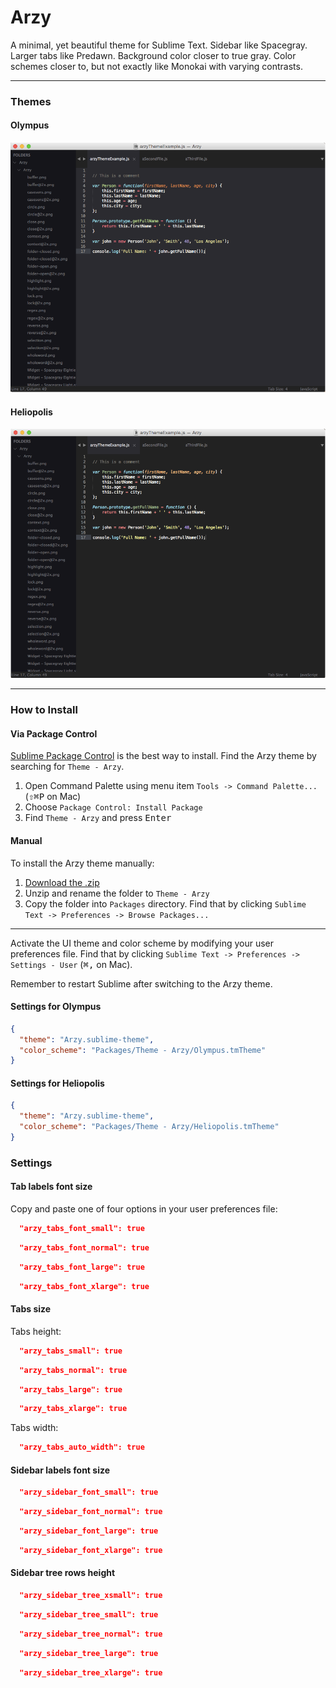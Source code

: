 # Arzy
A minimal, yet beautiful theme for Sublime Text. Sidebar like Spacegray. Larger tabs like Predawn. Background color closer to true gray. Color schemes closer to, but not exactly like Monokai with varying contrasts.

***

### Themes

#### Olympus

![image](Screenshots/olympusScreenshot.png)

#### Heliopolis

![image](Screenshots/heliopolisScreenshot.png)

***

### How to Install

#### Via Package Control

[Sublime Package Control](https://sublime.wbond.net) is the best way to install. Find the Arzy theme by searching for `Theme - Arzy`.

1. Open Command Palette using menu item `Tools -> Command Palette...` (<kbd>⇧</kbd><kbd>⌘</kbd><kbd>P</kbd> on Mac)
2. Choose `Package Control: Install Package`
3. Find `Theme - Arzy` and press <kbd>Enter</kbd>

#### Manual

To install the Arzy theme manually:

1. [Download the .zip](https://github.com/rzCodes/arzy/archive/master.zip)
2. Unzip and rename the folder to `Theme - Arzy`
3. Copy the folder into `Packages` directory. Find that by clicking `Sublime Text -> Preferences -> Browse Packages...`

***

Activate the UI theme and color scheme by modifying your user preferences file. Find that by clicking `Sublime Text -> Preferences -> Settings - User` (<kbd>⌘</kbd><kbd>,</kbd> on Mac).

Remember to restart Sublime after switching to the Arzy theme.

#### Settings for Olympus

```json
{
  "theme": "Arzy.sublime-theme",
  "color_scheme": "Packages/Theme - Arzy/Olympus.tmTheme"
}
```

#### Settings for Heliopolis

```json
{
  "theme": "Arzy.sublime-theme",
  "color_scheme": "Packages/Theme - Arzy/Heliopolis.tmTheme"
}
```
### Settings

#### Tab labels font size

Copy and paste one of four options in your user preferences file:

```json
  "arzy_tabs_font_small": true
```
```json
  "arzy_tabs_font_normal": true
```
```json
  "arzy_tabs_font_large": true
```
```json
  "arzy_tabs_font_xlarge": true
```

#### Tabs size

Tabs height:

```json
  "arzy_tabs_small": true
```
```json
  "arzy_tabs_normal": true
```
```json
  "arzy_tabs_large": true
```
```json
  "arzy_tabs_xlarge": true
```

Tabs width: 

```json
  "arzy_tabs_auto_width": true
```

#### Sidebar labels font size

```json
  "arzy_sidebar_font_small": true
```
```json
  "arzy_sidebar_font_normal": true
```
```json
  "arzy_sidebar_font_large": true
```
```json
  "arzy_sidebar_font_xlarge": true
```

#### Sidebar tree rows height

```json
  "arzy_sidebar_tree_xsmall": true
```
```json
  "arzy_sidebar_tree_small": true
```
```json
  "arzy_sidebar_tree_normal": true
```
```json
  "arzy_sidebar_tree_large": true
```
```json
  "arzy_sidebar_tree_xlarge": true
```



